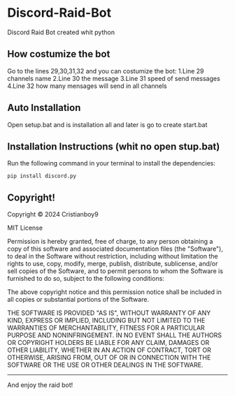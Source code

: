 # Discord-Raid-Bot
Discord Raid Bot created whit python

## How costumize the bot
Go to the lines 29,30,31,32 and you can costumize the bot:
1.Line 29 channels name
2.Line 30 the message
3.Line 31 speed of send messages
4.Line 32 how many mensages will send in all channels

## Auto Installation
Open setup.bat and is installation all and later is go to create start.bat

## Installation Instructions (whit no open stup.bat) 
Run the following command in your terminal to install the dependencies:
```
pip install discord.py
```

## Copyright!
Copyright © 2024 Cristianboy9

MIT License

Permission is hereby granted, free of charge, to any person obtaining a copy
of this software and associated documentation files (the "Software"), to deal
in the Software without restriction, including without limitation the rights
to use, copy, modify, merge, publish, distribute, sublicense, and/or sell
copies of the Software, and to permit persons to whom the Software is
furnished to do so, subject to the following conditions:

The above copyright notice and this permission notice shall be included in all
copies or substantial portions of the Software.

THE SOFTWARE IS PROVIDED "AS IS", WITHOUT WARRANTY OF ANY KIND, EXPRESS OR
IMPLIED, INCLUDING BUT NOT LIMITED TO THE WARRANTIES OF MERCHANTABILITY,
FITNESS FOR A PARTICULAR PURPOSE AND NONINFRINGEMENT. IN NO EVENT SHALL THE
AUTHORS OR COPYRIGHT HOLDERS BE LIABLE FOR ANY CLAIM, DAMAGES OR OTHER
LIABILITY, WHETHER IN AN ACTION OF CONTRACT, TORT OR OTHERWISE, ARISING FROM,
OUT OF OR IN CONNECTION WITH THE SOFTWARE OR THE USE OR OTHER DEALINGS IN THE
SOFTWARE.

-----------------------------------------------------------------------------------
And enjoy the raid bot! 
